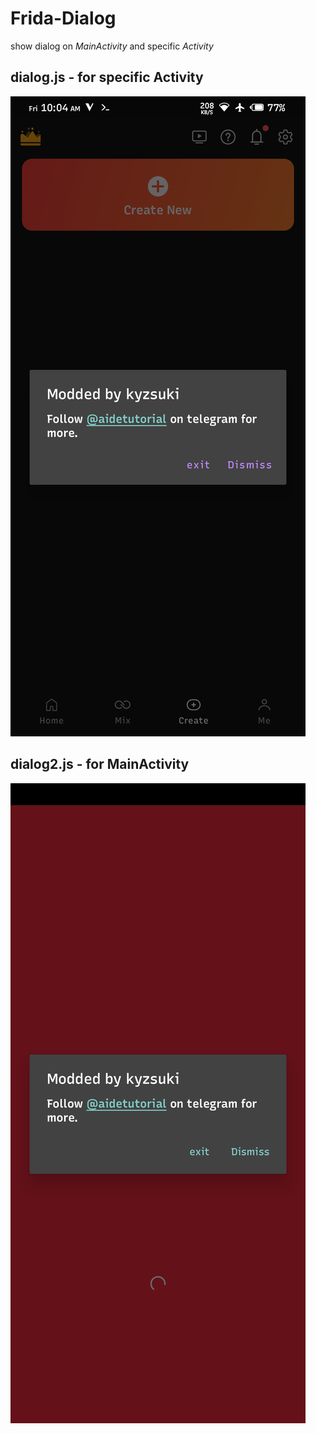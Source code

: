 # Frida-Dialog

show dialog on *MainActivity* and specific *Activity*

## dialog.js - for specific Activity
![](img/1.png)

## dialog2.js - for MainActivity
![](img/2.png)

